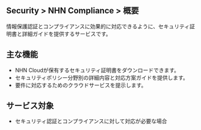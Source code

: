 ## Security > NHN Compliance > 概要

情報保護認証とコンプライアンスに効果的に対応できるように、セキュリティ証明書と詳細ガイドを提供するサービスです。

## 主な機能

* NHN Cloudが保有するセキュリティ証明書をダウンロードできます。
* セキュリティポリシー分野別の詳細内容と対応方案ガイドを提供します。
* 要件に対応するためのクラウドサービスを提示します。

## サービス対象

* セキュリティ認証とコンプライアンスに対して対応が必要な場合
